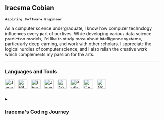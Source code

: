 ## Iracema Cobian

**`Aspiring Software Engineer`**

As a computer science undergraduate, I know how computer technology influences every part of our lives. While developing various data science prediction models, I'd like to study more about intelligence systems, particularly deep learning, and work with other scholars. I appreciate the logical hurdles of computer science, and I also relish the creative work which complements my passion for the arts. 


---

### Languages and Tools

<img align="left" alt="Java" width="30px" style="padding-right:10px;" src="https://cdn.jsdelivr.net/gh/devicons/devicon/icons/java/java-original.svg"/>
<img align="left" alt="Git" width="30px" style="padding-right:10px;" src="https://cdn.jsdelivr.net/gh/devicons/devicon/icons/git/git-original.svg" />
<img align="left" alt="Linux" width="30px" style="padding-right:10px;" src="https://cdn.jsdelivr.net/gh/devicons/devicon/icons/linux/linux-original.svg" />
<img align="left" alt="JavaScript" width="30px" style="padding-right:10px;" src="https://cdn.jsdelivr.net/gh/devicons/devicon/icons/javascript/javascript-plain.svg" />
<img align="left" alt="NodeJS" width="30px" style="padding-right:10px;" src="https://cdn.jsdelivr.net/gh/devicons/devicon/icons/nodejs/nodejs-original.svg" />
<img align="left" alt="Python" width="30px" style="padding-right:10px;" src="https://cdn.jsdelivr.net/gh/devicons/devicon/icons/python/python-plain.svg" />
<img align="left" alt="C++" width="30px" style="padding-right:10px;" src="https://cdn.jsdelivr.net/gh/devicons/devicon/icons/cplusplus/cplusplus-line.svg" />
<img align="left" alt="GitHub" width="30px" style="padding-right:10px;" src="https://cdn.jsdelivr.net/gh/devicons/devicon/icons/github/github-original.svg" />
<br />


#
  <details>
   <summary><h3> Iracema's Coding Journey</h3></summary>
  I began my coding career as a naive high schooler eager to learn all I could about the programming world - code, Unix, Linux, and theory. As I continue my studies at university, I hope to extend and improve my understanding of computers in areas where I lack academic experience. I'm interested in artificial intelligence and predictive analytics. So far, I've been working on various data science-related research projects using Python.
